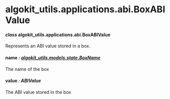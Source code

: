 # algokit_utils.applications.abi.BoxABIValue

#### *class* algokit_utils.applications.abi.BoxABIValue

Represents an ABI value stored in a box.

#### name *: [algokit_utils.models.state.BoxName](../../models/state/BoxName.md#algokit_utils.models.state.BoxName)*

The name of the box

#### value *: ABIValue*

The ABI value stored in the box
